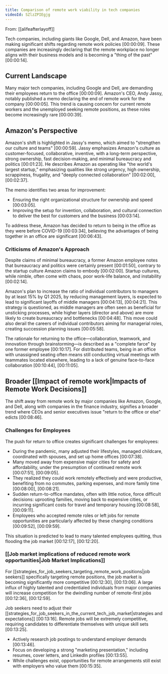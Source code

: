 ```yaml
---
title: Comparison of remote work viability in tech companies
videoId: SZlzZPIEgjg
---
```


From: [[alifeafterlayoff]] <br/> 

Tech companies, including giants like Google, Dell, and Amazon, have been making significant shifts regarding remote work policies <a class="yt-timestamp" data-t="00:00:09">[00:00:09]</a>. These companies are increasingly declaring that the remote workplace no longer aligns with their business models and is becoming a "thing of the past" <a class="yt-timestamp" data-t="00:00:14">[00:00:14]</a>.

## Current Landscape

Many major tech companies, including Google and Dell, are demanding their employees return to the office <a class="yt-timestamp" data-t="00:00:09">[00:00:09]</a>. Amazon's CEO, Andy Jassy, notably published a memo declaring the end of remote work for the company <a class="yt-timestamp" data-t="00:00:05">[00:00:05]</a>. This trend is causing concern for current remote workers and the unemployed seeking remote positions, as these roles become increasingly rare <a class="yt-timestamp" data-t="00:00:39">[00:00:39]</a>.

## Amazon's Perspective

Amazon's shift is highlighted in Jassy's memo, which aimed to "strengthen our culture and teams" <a class="yt-timestamp" data-t="00:00:59">[00:00:59]</a>. Jassy emphasizes Amazon's culture as customer-focused, collaborative, inventive, with a long-term perspective, strong ownership, fast decision-making, and minimal bureaucracy and politics <a class="yt-timestamp" data-t="00:01:23">[00:01:23]</a>. He describes Amazon as operating like "the world's largest startup," emphasizing qualities like strong urgency, high ownership, scrappiness, frugality, and "deeply connected collaboration" <a class="yt-timestamp" data-t="00:02:00">[00:02:00]</a>, <a class="yt-timestamp" data-t="00:02:37">[00:02:37]</a>.

The memo identifies two areas for improvement:
*   Ensuring the right organizational structure for ownership and speed <a class="yt-timestamp" data-t="00:03:05">[00:03:05]</a>.
*   Improving the setup for invention, collaboration, and cultural connection to deliver the best for customers and the business <a class="yt-timestamp" data-t="00:03:14">[00:03:14]</a>.

To address these, Amazon has decided to return to being in the office as they were before COVID-19 <a class="yt-timestamp" data-t="00:03:34">[00:03:34]</a>, believing the advantages of being together in an office are significant <a class="yt-timestamp" data-t="00:06:43">[00:06:43]</a>.

### Criticisms of Amazon's Approach

Despite claims of minimal bureaucracy, a former Amazon employee notes that bureaucracy and politics were certainly present <a class="yt-timestamp" data-t="00:01:50">[00:01:50]</a>, contrary to the startup culture Amazon claims to embody <a class="yt-timestamp" data-t="00:02:00">[00:02:00]</a>. Startup cultures, while nimble, often come with chaos, poor work-life balance, and instability <a class="yt-timestamp" data-t="00:02:14">[00:02:14]</a>.

Amazon's plan to increase the ratio of individual contributors to managers by at least 15% by Q1 2025, by reducing management layers, is expected to lead to significant layoffs of middle managers <a class="yt-timestamp" data-t="00:04:13">[00:04:13]</a>, <a class="yt-timestamp" data-t="00:04:21">[00:04:21]</a>. This strategy is questioned, as middle managers are often seen as beneficial for unsticking processes, while higher layers (director and above) are more likely to create bureaucracy and bottlenecks <a class="yt-timestamp" data-t="00:04:48">[00:04:48]</a>. This move could also derail the careers of individual contributors aiming for managerial roles, creating succession planning issues <a class="yt-timestamp" data-t="00:05:58">[00:05:58]</a>.

The rationale for returning to the office—collaboration, teamwork, and innovation through brainstorming—is described as a "complete farce" by one former employee <a class="yt-timestamp" data-t="00:10:17">[00:10:17]</a>. For distributed teams, being in an office with unassigned seating often means still conducting virtual meetings with teammates located elsewhere, leading to a lack of genuine face-to-face collaboration <a class="yt-timestamp" data-t="00:10:44">[00:10:44]</a>, <a class="yt-timestamp" data-t="00:11:05">[00:11:05]</a>.

## Broader [[Impact of remote work|Impacts of Remote Work Decisions]]

The shift away from remote work by major companies like Amazon, Google, and Dell, along with companies in the finance industry, signifies a broader trend where CEOs and senior executives issue "return to the office or else" edicts <a class="yt-timestamp" data-t="00:08:46">[00:08:46]</a>.

### Challenges for Employees

The push for return to office creates significant challenges for employees:
*   During the pandemic, many adjusted their lifestyles, managed childcare, coordinated with spouses, and set up home offices <a class="yt-timestamp" data-t="00:07:38">[00:07:38]</a>.
*   Many moved away from expensive major cities for safety and affordability, under the presumption of continued remote work <a class="yt-timestamp" data-t="00:07:51">[00:07:51]</a>, <a class="yt-timestamp" data-t="00:09:05">[00:09:05]</a>.
*   They realized they could work remotely effectively and were productive, benefiting from no commutes, parking expenses, and more family time <a class="yt-timestamp" data-t="00:08:00">[00:08:00]</a>, <a class="yt-timestamp" data-t="00:08:21">[00:08:21]</a>.
*   Sudden return-to-office mandates, often with little notice, force difficult decisions: uprooting families, moving back to expensive cities, or incurring significant costs for travel and temporary housing <a class="yt-timestamp" data-t="00:08:58">[00:08:58]</a>, <a class="yt-timestamp" data-t="00:09:11">[00:09:11]</a>.
*   Employees who accepted remote roles or left jobs for remote opportunities are particularly affected by these changing conditions <a class="yt-timestamp" data-t="00:09:52">[00:09:52]</a>, <a class="yt-timestamp" data-t="00:09:59">[00:09:59]</a>.

This situation is predicted to lead to many talented employees quitting, thus flooding the job market <a class="yt-timestamp" data-t="00:12:17">[00:12:17]</a>, <a class="yt-timestamp" data-t="00:12:20">[00:12:20]</a>.

### [[Job market implications of reduced remote work opportunities|Job Market Implications]]

For [[strategies_for_job_seekers_targeting_remote_work_positions|job seekers]] specifically targeting remote positions, the job market is becoming significantly more competitive <a class="yt-timestamp" data-t="00:12:30">[00:12:30]</a>, <a class="yt-timestamp" data-t="00:13:06">[00:13:06]</a>. A large influx of highly talented and credentialed individuals from major companies will increase competition for the dwindling number of remote-first jobs <a class="yt-timestamp" data-t="00:12:36">[00:12:36]</a>, <a class="yt-timestamp" data-t="00:12:59">[00:12:59]</a>.

Job seekers need to adjust their [[strategies_for_job_seekers_in_the_current_tech_job_market|strategies and expectations]] <a class="yt-timestamp" data-t="00:13:16">[00:13:16]</a>. Remote jobs will be extremely competitive, requiring candidates to differentiate themselves with unique skill sets <a class="yt-timestamp" data-t="00:13:25">[00:13:25]</a>.
*   Actively research job postings to understand employer demands <a class="yt-timestamp" data-t="00:13:46">[00:13:46]</a>.
*   Focus on developing a strong "marketing presentation," including resumes, cover letters, and LinkedIn profiles <a class="yt-timestamp" data-t="00:13:55">[00:13:55]</a>.
*   While challenges exist, opportunities for remote arrangements still exist with employers who value them <a class="yt-timestamp" data-t="00:15:35">[00:15:35]</a>.